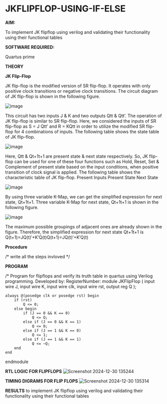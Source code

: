 # JKFLIPFLOP-USING-IF-ELSE

**AIM:** 

To implement  JK flipflop using verilog and validating their functionality using their functional tables

**SOFTWARE REQUIRED:**

Quartus prime

**THEORY**

**JK Flip-Flop**

JK flip-flop is the modified version of SR flip-flop. It operates with only positive clock transitions or negative clock transitions. The circuit diagram of JK flip-flop is shown in the following figure.

![image](https://github.com/naavaneetha/JKFLIPFLOP-USING-IF-ELSE/assets/154305477/a649c30b-232b-4558-b188-fd6c09845180)


This circuit has two inputs J & K and two outputs Qtt & Qtt’. The operation of JK flip-flop is similar to SR flip-flop. Here, we considered the inputs of SR flip-flop as S = J Qtt’ and R = KQtt in order to utilize the modified SR flip-flop for 4 combinations of inputs. The following table shows the state table of JK flip-flop.

![image](https://github.com/naavaneetha/JKFLIPFLOP-USING-IF-ELSE/assets/154305477/c4360742-e8a8-4937-b089-c46c0433f9a3)

 
Here, Qtt & Qt+1t+1 are present state & next state respectively. So, JK flip-flop can be used for one of these four functions such as Hold, Reset, Set & Complement of present state based on the input conditions, when positive transition of clock signal is applied. The following table shows the characteristic table of JK flip-flop. Present Inputs Present State Next State
 
![image](https://github.com/naavaneetha/JKFLIPFLOP-USING-IF-ELSE/assets/154305477/6c275261-a6d5-4c37-a3a7-1e88ca11c4cd)

By using three variable K-Map, we can get the simplified expression for next state, Qt+1t+1. Three variable K-Map for next state, Qt+1t+1 is shown in the following figure.
 
![image](https://github.com/naavaneetha/JKFLIPFLOP-USING-IF-ELSE/assets/154305477/5174f41b-0ce0-4329-a372-6d1943ea6673)

The maximum possible groupings of adjacent ones are already shown in the figure. Therefore, the simplified expression for next state Qt+1t+1 is Q(t+1)=JQ(t)′+K′Q(t)Q(t+1)=JQ(t)′+K′Q(t)

**Procedure**

/* write all the steps invloved */

**PROGRAM**

/* Program for flipflops and verify its truth table in quartus using Verilog programming. Developed by: RegisterNumber:
module JKFlipFlop (
    input wire J,
    input wire K,
    input wire clk,
    input wire rst,
    output reg Q
);

    always @(posedge clk or posedge rst) begin
        if (rst)
            Q <= 0;
        else begin
            if (J == 0 && K == 0)
                Q <= Q;
            else if (J == 0 && K == 1)
                Q <= 0;
            else if (J == 1 && K == 0)
                Q <= 1;
            else if (J == 1 && K == 1)
                Q <= ~Q;
        end
    end

endmodule

**RTL LOGIC FOR FLIPFLOPS**
![Screenshot 2024-12-30 135244](https://github.com/user-attachments/assets/948fbd72-4899-4fbf-87e4-4be7f990643d)

**TIMING DIGRAMS FOR FLIP FLOPS**
![Screenshot 2024-12-30 135314](https://github.com/user-attachments/assets/fe773161-e435-4646-a0a7-21f8815ea4bd)

**RESULTS**
to implement  JK flipflop using verilog and validating their functionality using their functional tables
